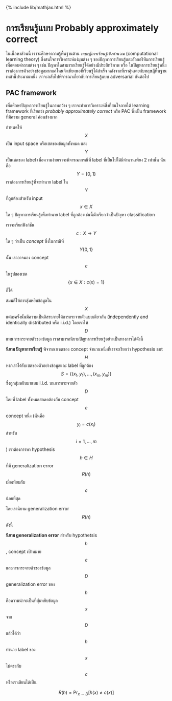 {% include lib/mathjax.html %}
# การเรียนรู้แบบ Probably approximately correct

ในเนื้อหาส่วนนี้ เราจะศึกษาความรู้พื้นฐานด้าน _ทฤษฎีการเรียนรู้เชิงคำนวณ_ (computational learning theory) ซึ่งสนใจการวิเคราะห์แง่มุมต่าง ๆ ของปัญหาการเรียนรู้และอัลกอริทึมการเรียนรู้ เพื่อตอบคำถามต่าง ๆ เช่น ปัญหาใดสามารถเรียนรู้ได้อย่างมีประสิทธิภาพ หรือ ในปัญหาการเรียนรู้หนึ่ง เราต้องการตัวอย่างข้อมูลมากแค่ไหนจึงเพียงพอที่เรียนรู้ได้สำเร็จ หลังจากที่เราคุ้นเคยกับทฤษฎีพื้นฐานเหล่านี้ประมาณหนึ่ง เราจะกลับไปพิจารณาเกี่ยวกับการเรียนรู้แบบ adversarial กันต่อไป

## PAC framework

เพื่อศึกษาปัญหาการเรียนรู้ในภาพกว้าง ๆ เราจะทำการวิเคราะห์สิ่งที่สนใจภายใต้ learning framework ที่เรียกว่า _probably approximately correct_ หรือ PAC ซึ่งเป็น framework ที่มีความ general ค่อนข้างมาก

กำหนดให้ $$X$$ เป็น input space หรือเซตของข้อมูลทั้งหมด และ $$Y$$ เป็นเซตของ label เพื่อความง่ายเราจะพิจารณากรณีที่ label ที่เป็นไปได้มีจำนวนเพียง 2 เท่านั้น นั่นคือ $$Y=\{0,1\}$$ เราต้องการเรียนรู้ที่จะทำนาย label ใน $$Y$$ ที่ถูกต้องสำหรับ input $$x\in X$$ ใด ๆ ปัญหาการเรียนรู้เพื่อทำนาย label ที่ถูกต้องเช่นนี้มักเรียกว่าเป็นปัญหา classification 

เราจะเรียกฟังก์ชัน $$c:X\to Y$$ ใด ๆ ว่าเป็น _concept_ ซึ่งในกรณีที่ $$Y\{0,1\}$$  นั้น เราอาจมอง concept $$c$$ ในรูปของเซต $$\{x\in X: c(x)=1\}$$ ก็ได้

สมมติให้การสุ่มหยิบข้อมูลใน $$X$$ แต่ละครั้งนั้นมีความเป็นอิสระภายใต้การกระจายตัวแบบเดียวกัน (independently and identically distributed หรือ i.i.d.) โดยเราให้ $$D$$ แทนการกระจายตัวของข้อมูล เราสามารถนิยามปัญหาการเรียนรู้อย่างเป็นทางการได้ดังนี้

**นิยาม ปัญหาการเรียนรู้** พิจารณาเซตของ concept จำนวนหนึ่งที่เราจะเรียกว่า hypothesis set $$H$$ หากเราได้รับเซตของตัวอย่างข้อมูลและ label ที่ถูกต้อง $$S=\{(x_1,y_1),\dots,(x_m,y_m)\}$$ ซึ่งถูกสุ่มหยิบมาแบบ i.i.d. บนการกระจายตัว $$D$$ โดยที่ label ทั้งหมดสอดคล้องกับ concept $$c$$ concept หนึ่ง (นั่นคือ $$y_i=c(x_i)$$ สำหรับ $$i=1,\dots,m$$) เราต้องการหา hypothesis $$h\in H$$ ที่มี generalization error $$R(h)$$ เมื่อเทียบกับ $$c$$ น้อยที่สุด

โดยเรานิยาม generalization error $$R(h)$$ ดังนี้

**นิยาม generalization error** สำหรับ hypothetsis $$h$$, concept เป้าหมาย $$c$$ และการกระจายตัวของข้อมูล $$D$$ generalization error ของ $$h$$ คือความน่าจะเป็นที่สุ่มหยิบข้อมูล $$x$$ จาก $$D$$ แล้วได้ว่า $$h$$ ทำนาย label ของ $$x$$ ไม่ตรงกับ $$c$$  หรือเราเขียนได้เป็น

$$
R(h)=\Pr_{x\sim D}[h(x)\neq c(x)]
$$
